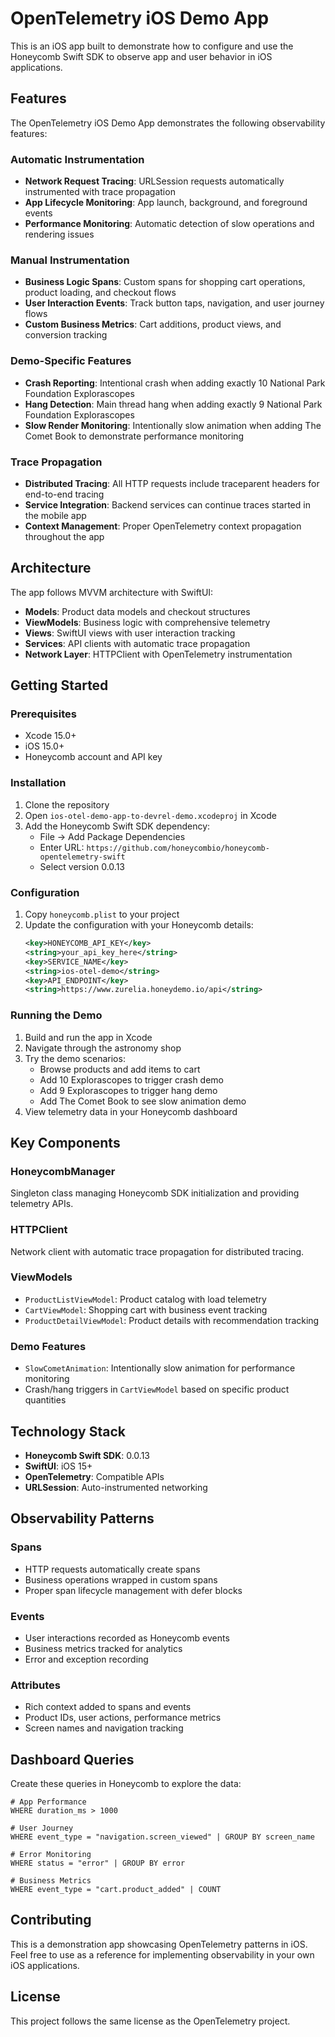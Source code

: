 # OpenTelemetry iOS Demo App

This is an iOS app built to demonstrate how to configure and use the Honeycomb Swift SDK to observe app and user behavior in iOS applications.

## Features

The OpenTelemetry iOS Demo App demonstrates the following observability features:

### Automatic Instrumentation
- **Network Request Tracing**: URLSession requests automatically instrumented with trace propagation
- **App Lifecycle Monitoring**: App launch, background, and foreground events
- **Performance Monitoring**: Automatic detection of slow operations and rendering issues

### Manual Instrumentation
- **Business Logic Spans**: Custom spans for shopping cart operations, product loading, and checkout flows
- **User Interaction Events**: Track button taps, navigation, and user journey flows
- **Custom Business Metrics**: Cart additions, product views, and conversion tracking

### Demo-Specific Features
- **Crash Reporting**: Intentional crash when adding exactly 10 National Park Foundation Explorascopes
- **Hang Detection**: Main thread hang when adding exactly 9 National Park Foundation Explorascopes  
- **Slow Render Monitoring**: Intentionally slow animation when adding The Comet Book to demonstrate performance monitoring

### Trace Propagation
- **Distributed Tracing**: All HTTP requests include traceparent headers for end-to-end tracing
- **Service Integration**: Backend services can continue traces started in the mobile app
- **Context Management**: Proper OpenTelemetry context propagation throughout the app

## Architecture

The app follows MVVM architecture with SwiftUI:
- **Models**: Product data models and checkout structures
- **ViewModels**: Business logic with comprehensive telemetry
- **Views**: SwiftUI views with user interaction tracking
- **Services**: API clients with automatic trace propagation
- **Network Layer**: HTTPClient with OpenTelemetry instrumentation

## Getting Started

### Prerequisites
- Xcode 15.0+
- iOS 15.0+
- Honeycomb account and API key

### Installation

1. Clone the repository
2. Open `ios-otel-demo-app-to-devrel-demo.xcodeproj` in Xcode
3. Add the Honeycomb Swift SDK dependency:
   - File → Add Package Dependencies
   - Enter URL: `https://github.com/honeycombio/honeycomb-opentelemetry-swift`
   - Select version 0.0.13

### Configuration

1. Copy `honeycomb.plist` to your project
2. Update the configuration with your Honeycomb details:
   ```xml
   <key>HONEYCOMB_API_KEY</key>
   <string>your_api_key_here</string>
   <key>SERVICE_NAME</key>
   <string>ios-otel-demo</string>
   <key>API_ENDPOINT</key>
   <string>https://www.zurelia.honeydemo.io/api</string>
   ```

### Running the Demo

1. Build and run the app in Xcode
2. Navigate through the astronomy shop
3. Try the demo scenarios:
   - Browse products and add items to cart
   - Add 10 Explorascopes to trigger crash demo
   - Add 9 Explorascopes to trigger hang demo
   - Add The Comet Book to see slow animation demo
4. View telemetry data in your Honeycomb dashboard

## Key Components

### HoneycombManager
Singleton class managing Honeycomb SDK initialization and providing telemetry APIs.

### HTTPClient  
Network client with automatic trace propagation for distributed tracing.

### ViewModels
- `ProductListViewModel`: Product catalog with load telemetry
- `CartViewModel`: Shopping cart with business event tracking
- `ProductDetailViewModel`: Product details with recommendation tracking

### Demo Features
- `SlowCometAnimation`: Intentionally slow animation for performance monitoring
- Crash/hang triggers in `CartViewModel` based on specific product quantities

## Technology Stack
- **Honeycomb Swift SDK**: 0.0.13
- **SwiftUI**: iOS 15+
- **OpenTelemetry**: Compatible APIs
- **URLSession**: Auto-instrumented networking

## Observability Patterns

### Spans
- HTTP requests automatically create spans
- Business operations wrapped in custom spans
- Proper span lifecycle management with defer blocks

### Events  
- User interactions recorded as Honeycomb events
- Business metrics tracked for analytics
- Error and exception recording

### Attributes
- Rich context added to spans and events
- Product IDs, user actions, performance metrics
- Screen names and navigation tracking

## Dashboard Queries

Create these queries in Honeycomb to explore the data:

```
# App Performance
WHERE duration_ms > 1000

# User Journey  
WHERE event_type = "navigation.screen_viewed" | GROUP BY screen_name

# Error Monitoring
WHERE status = "error" | GROUP BY error

# Business Metrics
WHERE event_type = "cart.product_added" | COUNT
```

## Contributing

This is a demonstration app showcasing OpenTelemetry patterns in iOS. Feel free to use as a reference for implementing observability in your own iOS applications.

## License

This project follows the same license as the OpenTelemetry project.